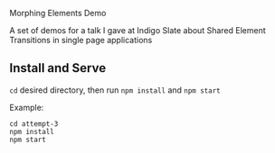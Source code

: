 Morphing Elements Demo

A set of demos for a talk I gave at Indigo Slate about Shared Element Transitions in single page applications

## Install and Serve

`cd` desired directory, then run `npm install` and `npm start`

Example:
```
cd attempt-3
npm install
npm start
```
